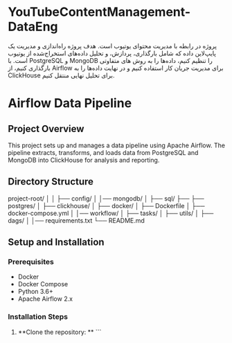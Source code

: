 # YouTubeContentManagement-DataEng

 پروژه در رابطه با مدیریت محتوای یوتیوب است. هدف پروژه راه‌اندازی و مدیریت یک پایپ‌لاین داده که شامل بارگذاری، پردازش، و تحلیل داده‌های استخراج‌شده از یوتیوب است. با PostgreSQL و MongoDB را تنظیم کنیم، داده‌ها را به روش های متفاوتی بارگذاری کنیم، از Airflow برای مدیریت جریان کار استفاده کنیم و در نهایت داده‌ها را به ClickHouse برای تحلیل نهایی منتقل کنیم. 

# Airflow Data Pipeline

## Project Overview
This project sets up and manages a data pipeline using Apache Airflow. The pipeline extracts, transforms, and loads data from PostgreSQL and MongoDB into ClickHouse for analysis and reporting.

## Directory Structure
project-root/
│
│
├── config/
│
│── mongodb/
│
├── sql/
├── ├── postgres/
│   ├── clickhouse/
│
├── docker/
│   ├── Dockerfile
│   ├── docker-compose.yml
│
│── workflow/
│    ├──  tasks/
│    ├── utils/
│    ├── dags/
│
│── requirements.txt
└── README.md

## Setup and Installation 
### Prerequisites 
- Docker 
- Docker Compose 
- Python 3.6+ 
- Apache Airflow 2.x 

### Installation Steps 
1. **Clone the repository:
** ```